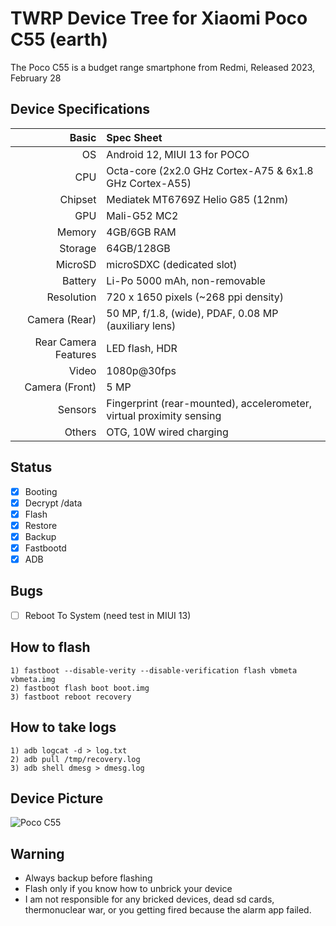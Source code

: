 # TWRP Device Tree for Xiaomi Poco C55 (earth)

The Poco C55 is a budget range smartphone from Redmi, Released 2023, February 28

## Device Specifications

Basic   | Spec Sheet
-------:|:-------------------------
OS      | Android 12, MIUI 13 for POCO
CPU     | Octa-core (2x2.0 GHz Cortex-A75 & 6x1.8 GHz Cortex-A55)
Chipset | Mediatek MT6769Z Helio G85 (12nm)
GPU     | Mali-G52 MC2
Memory  | 4GB/6GB RAM
Storage | 64GB/128GB
MicroSD | microSDXC (dedicated slot)
Battery | Li-Po 5000 mAh, non-removable
Resolution | 720 x 1650 pixels (~268 ppi density)
Camera (Rear)  | 50 MP, f/1.8, (wide), PDAF, 0.08 MP (auxiliary lens)
Rear Camera Features | LED flash, HDR
Video   | 1080p@30fps
Camera (Front)  | 5 MP
Sensors | Fingerprint (rear-mounted), accelerometer, virtual proximity sensing
Others | OTG, 10W wired charging

## Status

- [X] Booting
- [X] Decrypt /data
- [X] Flash
- [X] Restore
- [X] Backup
- [X] Fastbootd
- [X] ADB

## Bugs

- [ ] Reboot To System (need test in MIUI 13)

## How to flash

```shell
1) fastboot --disable-verity --disable-verification flash vbmeta vbmeta.img
2) fastboot flash boot boot.img
3) fastboot reboot recovery
```

## How to take logs
```shell
1) adb logcat -d > log.txt
2) adb pull /tmp/recovery.log
3) adb shell dmesg > dmesg.log
```

## Device Picture

![Poco C55](https://fdn2.gsmarena.com/vv/pics/xiaomi/xiaomi-poco-c55-1.jpg "Poco C55")

## Warning
- Always backup before flashing
- Flash only if you know how to unbrick your device
- I am not responsible for any bricked devices, dead sd cards, thermonuclear war, or you getting fired because the alarm app failed.